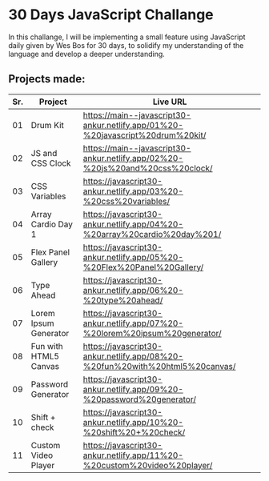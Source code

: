 # 30 Days JavaScript Challange

In this challange, I will be implementing a small feature using JavaScript daily given by Wes Bos for 30 days, to solidify my understanding of the language and develop a deeper understanding.

## Projects made:

| Sr. | Project               | Live URL                                                                       |
| --- | --------------------- | ------------------------------------------------------------------------------ |
| 01  | Drum Kit              | https://main--javascript30-ankur.netlify.app/01%20-%20javascript%20drum%20kit/ |
| 02  | JS and CSS Clock      | https://main--javascript30-ankur.netlify.app/02%20-%20js%20and%20css%20clock/  |
| 03  | CSS Variables         | https://javascript30-ankur.netlify.app/03%20-%20css%20variables/               |
| 04  | Array Cardio Day 1    | https://javascript30-ankur.netlify.app/04%20-%20array%20cardio%20day%201/      |
| 05  | Flex Panel Gallery    | https://javascript30-ankur.netlify.app/05%20-%20Flex%20Panel%20Gallery/        |
| 06  | Type Ahead            | https://javascript30-ankur.netlify.app/06%20-%20type%20ahead/                  |
| 07  | Lorem Ipsum Generator | https://javascript30-ankur.netlify.app/07%20-%20lorem%20ipsum%20generator/     |
| 08  | Fun with HTML5 Canvas | https://javascript30-ankur.netlify.app/08%20-%20fun%20with%20html5%20canvas/   |
| 09  | Password Generator    | https://javascript30-ankur.netlify.app/09%20-%20password%20generator/          |
| 10  | Shift + check         | https://javascript30-ankur.netlify.app/10%20-%20shift%20+%20check/             |
| 11  | Custom Video Player   | https://javascript30-ankur.netlify.app/11%20-%20custom%20video%20player/       |
